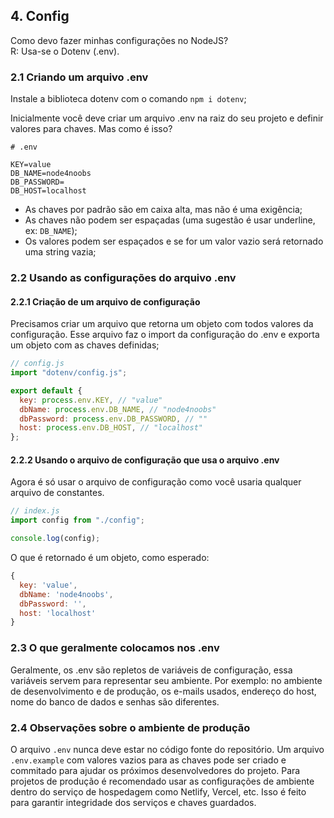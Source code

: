 ## 4. Config

Como devo fazer minhas configurações no NodeJS?  
R: Usa-se o Dotenv (.env).

### 2.1 Criando um arquivo .env

Instale a biblioteca dotenv com o comando `npm i dotenv`;

Inicialmente você deve criar um arquivo .env na raiz do seu projeto e definir valores para chaves. Mas como é isso?

```
# .env

KEY=value
DB_NAME=node4noobs
DB_PASSWORD=
DB_HOST=localhost
```

- As chaves por padrão são em caixa alta, mas não é uma exigência;
- As chaves não podem ser espaçadas (uma sugestão é usar underline, ex: `DB_NAME`);
- Os valores podem ser espaçados e se for um valor vazio será retornado uma string vazia;

### 2.2 Usando as configurações do arquivo .env

#### 2.2.1 Criação de um arquivo de configuração

Precisamos criar um arquivo que retorna um objeto com todos valores da configuração.
Esse arquivo faz o import da configuração do .env e exporta um objeto com as chaves definidas;

```javascript
// config.js
import "dotenv/config.js";

export default {
  key: process.env.KEY, // "value"
  dbName: process.env.DB_NAME, // "node4noobs"
  dbPassword: process.env.DB_PASSWORD, // ""
  host: process.env.DB_HOST, // "localhost"
};
```

#### 2.2.2 Usando o arquivo de configuração que usa o arquivo .env

Agora é só usar o arquivo de configuração como você usaria qualquer arquivo de constantes.

```javascript
// index.js
import config from "./config";

console.log(config);
```

O que é retornado é um objeto, como esperado:

```javascript
{
  key: 'value',
  dbName: 'node4noobs',
  dbPassword: '',
  host: 'localhost'
}
```

### 2.3 O que geralmente colocamos nos .env

Geralmente, os .env são repletos de variáveis de configuração, essa variáveis servem para representar seu ambiente.
Por exemplo: no ambiente de desenvolvimento e de produção, os e-mails usados, endereço do host, nome do banco de dados e senhas são diferentes.

### 2.4 Observações sobre o ambiente de produção

O arquivo `.env` nunca deve estar no código fonte do repositório. Um arquivo `.env.example` com valores vazios para as chaves pode ser criado e commitado para ajudar os próximos desenvolvedores do projeto.
Para projetos de produção é recomendado usar as configurações de ambiente dentro do serviço de hospedagem como Netlify, Vercel, etc. Isso é feito para garantir integridade dos serviços e chaves guardados.
